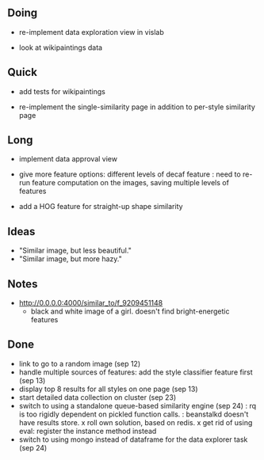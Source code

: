 ## Doing

- re-implement data exploration view in vislab

- look at wikipaintings data

## Quick

- add tests for wikipaintings

- re-implement the single-similarity page in addition to per-style similarity page

## Long

- implement data approval view

- give more feature options: different levels of decaf feature
    : need to re-run feature computation on the images, saving multiple levels of features
- add a HOG feature for straight-up shape similarity

## Ideas

- "Similar image, but less beautiful."
- "Similar image, but more hazy."

## Notes

- http://0.0.0.0:4000/similar_to/f_9209451148
    - black and white image of a girl. doesn't find bright-energetic features

## Done

- link to go to a random image (sep 12)
- handle multiple sources of features: add the style classifier feature first (sep 13)
- display top 8 results for all styles on one page (sep 13)
- start detailed data collection on cluster (sep 23)
- switch to using a standalone queue-based similarity engine (sep 24)
    : rq is too rigidly dependent on pickled function calls.
    : beanstalkd doesn't have results store.
    x roll own solution, based on redis.
    x get rid of using eval: register the instance method instead
- switch to using mongo instead of dataframe for the data explorer task (sep 24)
